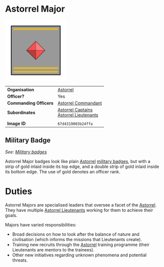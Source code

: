 # Astorrel Major

<img src="https://raw.githubusercontent.com/jesskelsall/astarus-images/main/symbols/67d4319003b24ffa.png" height="200" />

|||
| --- | --- |
| **Organisation** | [Astorrel](../astorrel.md) | rank.2
| **Officer?** | Yes |
| **Commanding Officers** | [Astorrel Commandant](astorrel-commandant.md) |
| **Subordinates** | [Astorrel Captains](astorrel-captain.md)<br>[Astorrel Lieutenants](astorrel-lieutenant.md) |
|||
| **Image ID** | `67d4319003b24ffa` |

## Military Badge

*See: [Military badges](../../../civilisations/kingdom-of-astor/military-badges.md)*

Astorrel Major badges look like plain [Astorrel](../astorrel.md) [military badges](../../../civilisations/kingdom-of-astor/military-badges.md), but with a strip of gold inlaid inside its top edge, and a double strip of gold inlaid inside its bottom edge. The use of gold denotes an officer rank.

# Duties

Astorrel Majors are specialised leaders that oversee a facet of the [Astorrel](../astorrel.md). They have multiple [Astorrel Lieutenants](astorrel-lieutenant.md) working for them to achieve their goals.

Majors have varied responsibilities:

- Broad decisions on how to look after the balance of nature and civilisation (which informs the missions that Lieutenants create).
- Training new recruits through the [Astorrel](../astorrel.md) training programme (their Lieutenants are mentors to the trainees).
- Other new initiatives regarding unknown phenomena and potential threats.

